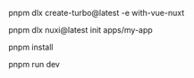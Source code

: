 pnpm dlx create-turbo@latest -e with-vue-nuxt

pnpm dlx nuxi@latest init apps/my-app

pnpm install

pnpm run dev
